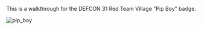 This is a walkthrough for the DEFCON 31 Red Team Village "Pip Boy" badge.

![pip_boy](https://github.com/securepadawan/Badges/assets/66234098/0eb22a85-fc2e-4efa-b7df-919307f0d746)

